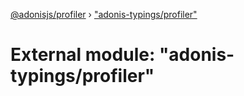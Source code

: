 [@adonisjs/profiler](../README.md) › ["adonis-typings/profiler"](_adonis_typings_profiler_.md)

# External module: "adonis-typings/profiler"


